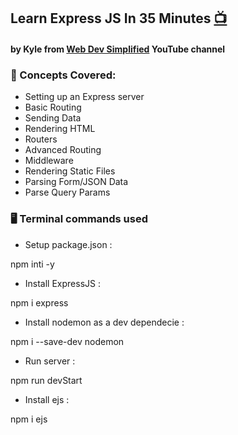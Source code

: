 ## Learn Express JS In 35 Minutes [📺](https://youtu.be/fgTGADljAeg) 
#### by Kyle from [Web Dev Simplified](https://www.youtube.com/@WebDevSimplified) YouTube channel


### 🧠 Concepts Covered:

- Setting up an Express server
- Basic Routing
- Sending Data
- Rendering HTML
- Routers
- Advanced Routing
- Middleware
- Rendering Static Files
- Parsing Form/JSON Data
- Parse Query Params

### 🖥 Terminal commands used

- Setup package.json :
  
npm inti -y

- Install ExpressJS :
  
npm i express

- Install nodemon as a dev dependecie :
  
npm i --save-dev nodemon

- Run server :
  
npm run devStart

- Install ejs :
  
npm i ejs

